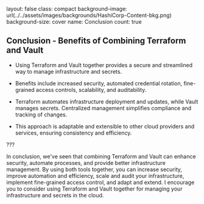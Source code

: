 
layout: false
class: compact
background-image: url(../../assets/images/backgrounds/HashiCorp-Content-bkg.png)
background-size: cover
name: Conclusion
count: true




## Conclusion - Benefits of Combining Terraform and Vault  

- Using Terraform and Vault together provides a secure and streamlined way to manage infrastructure and secrets.
 
- Benefits include increased security, automated credential rotation, fine-grained access controls, scalability, and auditability.

- Terraform automates infrastructure deployment and updates, while Vault manages secrets. Centralized management simplifies compliance and tracking of changes.
  
-  This approach is adaptable and extensible to other cloud providers and services, ensuring consistency and efficiency.





  










???


In conclusion, we've seen that combining Terraform and Vault can enhance security, automate processes, and provide better infrastructure management. By using both tools together, you can increase security, improve automation and efficiency, scale and audit your infrastructure, implement fine-grained access control, and adapt and extend. I encourage you to consider using Terraform and Vault together for managing your infrastructure and secrets in the cloud.